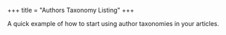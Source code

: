 +++
title = "Authors Taxonomy Listing"
+++

A quick example of how to start using author taxonomies in your articles.
